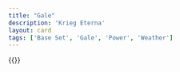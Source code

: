 ```yaml
---
title: "Gale"
description: 'Krieg Eterna'
layout: card
tags: ['Base Set', 'Gale', 'Power', 'Weather']
---
```

{{<card-detail-page title="ClearSkies" artwork="The Birth of Venus by Sandro Botticelli (1485)" />}}